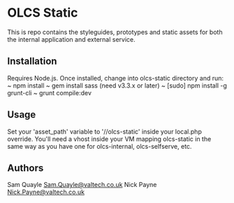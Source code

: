 OLCS Static
===========

This is repo contains the styleguides, prototypes and static assets for both the internal application and external service.

Installation
------------
Requires Node.js. Once installed, change into olcs-static directory and run:
~ npm install
~ gem install sass (need v3.3.x or later)
~ [sudo] npm install -g grunt-cli
~ grunt compile:dev

Usage
-----
Set your 'asset_path' variable to '//olcs-static' inside your local.php override. You'll
need a vhost inside your VM mapping olcs-static in the same way as you have one for
olcs-internal, olcs-selfserve, etc.

Authors
------------
Sam Quayle Sam.Quayle@valtech.co.uk
Nick Payne Nick.Payne@valtech.co.uk
